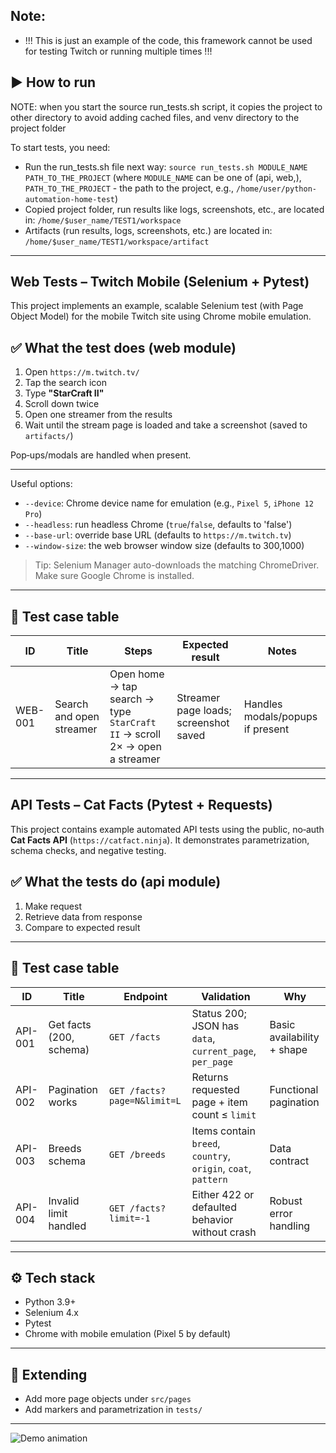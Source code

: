 ## Note:
 - !!! This is just an example of the code, this framework cannot be used for testing Twitch or running multiple times !!!

## ▶️ How to run
NOTE: when you start the source run_tests.sh script, it copies the project to other directory to avoid adding cached files,
 and venv directory to the project folder

To start tests, you need:
- Run the run_tests.sh file next way: ```source run_tests.sh MODULE_NAME PATH_TO_THE_PROJECT```
  (where `MODULE_NAME` can be one of (api, web,), `PATH_TO_THE_PROJECT` - the path to the project, e.g., `/home/user/python-automation-home-test`)
- Copied project folder, run results like logs, screenshots, etc., are located in: `/home/$user_name/TEST1/workspace`
- Artifacts (run results, logs, screenshots, etc.) are located in: `/home/$user_name/TEST1/workspace/artifact`

---

## Web Tests – Twitch Mobile (Selenium + Pytest)

This project implements an example, scalable Selenium test (with Page Object Model) for the mobile Twitch site using Chrome mobile emulation.

## ✅ What the test does (web module)
1. Open `https://m.twitch.tv/`
2. Tap the search icon
3. Type **"StarCraft II"**
4. Scroll down twice
5. Open one streamer from the results
6. Wait until the stream page is loaded and take a screenshot (saved to `artifacts/`)

Pop‑ups/modals are handled when present.

---

Useful options:
- `--device`: Chrome device name for emulation (e.g., `Pixel 5`, `iPhone 12 Pro`)
- `--headless`: run headless Chrome (`true`/`false`, defaults to 'false')
- `--base-url`: override base URL (defaults to `https://m.twitch.tv`)
- `--window-size`: the web browser window size (defaults to 300,1000)

> Tip: Selenium Manager auto-downloads the matching ChromeDriver. Make sure Google Chrome is installed.

---

## 🧪 Test case table

| ID | Title | Steps | Expected result | Notes |
|----|-------|-------|-----------------|-------|
| WEB-001 | Search and open streamer | Open home → tap search → type `StarCraft II` → scroll 2× → open a streamer | Streamer page loads; screenshot saved | Handles modals/popups if present |

---

## API Tests – Cat Facts (Pytest + Requests)

This project contains example automated API tests using the public, no‑auth **Cat Facts API** (`https://catfact.ninja`). It demonstrates parametrization, schema checks, and negative testing.

## ✅ What the tests do (api module)
1. Make request
2. Retrieve data from response
3. Compare to expected result

---

## 🧪 Test case table

| ID | Title | Endpoint | Validation | Why |
|----|-------|----------|------------|-----|
| API-001 | Get facts (200, schema) | `GET /facts` | Status 200; JSON has `data`, `current_page`, `per_page` | Basic availability + shape |
| API-002 | Pagination works | `GET /facts?page=N&limit=L` | Returns requested page + item count ≤ `limit` | Functional pagination |
| API-003 | Breeds schema | `GET /breeds` | Items contain `breed`, `country`, `origin`, `coat`, `pattern` | Data contract |
| API-004 | Invalid limit handled | `GET /facts?limit=-1` | Either 422 or defaulted behavior without crash | Robust error handling |

---

## ⚙️ Tech stack
- Python 3.9+
- Selenium 4.x
- Pytest
- Chrome with mobile emulation (Pixel 5 by default)

---

## 🔧 Extending
- Add more page objects under `src/pages`
- Add markers and parametrization in `tests/`

---

![Demo animation](https://github.com/inartov555/python-automation-home-test/blob/main/demo/DEMO%20Sep-12-2025.gif)
